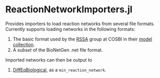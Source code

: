 # ReactionNetworkImporters.jl

Provides importers to load reaction networks from several file formats. Currently supports loading networks in the following formats:
1. The basic format used by the [RSSA](https://www.cosbi.eu/research/prototypes/rssa) group at COSBI in their [model collection](https://www.cosbi.eu/prototypes/jLiexDeBIgFV4zxwnKiW97oc4BjTtIoRGajqdUz4.zip).
2. A *subset* of the BioNetGen .net file format.

Imported networks can then be output to
1. [DiffEqBiological](https://github.com/JuliaDiffEq/DiffEqBiological.jl/), as a `min_reaction_network`.
